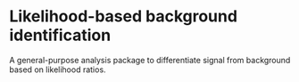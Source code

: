 Likelihood-based background identification
==========================================
A general-purpose analysis package to differentiate signal from background
based on likelihood ratios.


